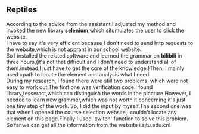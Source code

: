 ## Reptiles
 According to the advice from the assistant,I adjusted my method and invoked the new library **selenium**,which situmulates the user to click the website.  
 I have to say it's very efficient because I don't need to send http requests to the website,which is not apprant in our school website.  
 So I installed the related software and learned the grammar on **bilibili** in three hours.(it's not that difficult and I don't need to understand all of them.instead,I just have to get the core of the knowledge.)Then, I mainly used xpath to locate the element and analysis what I need.  
 During my research, I found there were still two problems, which were not easy to work out.The first one was verification code.I found library,tesseract,which can distinguish the words in the piccture.However, I needed to learn new grammer,which was not worth it concerning it's just one tiny step of the work. So, I did the input by myself.The second one was that when I opened the course selection website,I couldn't locate any element on this page.Finally I used 'switch' function to solve this problem.  
 So far,we can get all the information from the website i.sjtu.edu.cn!